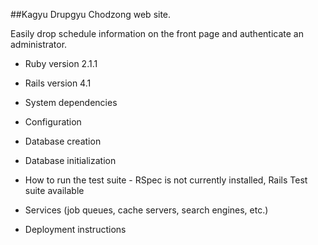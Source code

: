 ##Kagyu Drupgyu Chodzong web site.

Easily drop schedule information on the front page and authenticate an administrator.


* Ruby version 2.1.1

* Rails version 4.1

* System dependencies

* Configuration

* Database creation

* Database initialization

* How to run the test suite - RSpec is not currently installed, Rails Test suite available

* Services (job queues, cache servers, search engines, etc.)

* Deployment instructions


